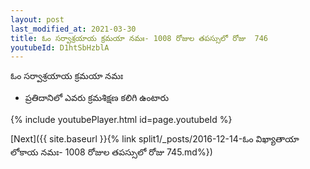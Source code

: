 ```yaml
---
layout: post
last_modified_at: 2021-03-30
title: ఓం సర్వాశ్రయాయ క్రమయా నమః- 1008 రోజుల తపస్సులో రోజు  746
youtubeId: D1htSbHzblA
---
```

 
 
 ఓం సర్వాశ్రయాయ క్రమయా నమః  
 
 -  ప్రతిదానిలో ఎవరు క్రమశిక్షణ కలిగి ఉంటారు 
 
  
 
  
 
 
 
 
 
 


{% include youtubePlayer.html id=page.youtubeId %}
 
[Next]({{ site.baseurl }}{% link  split1/_posts/2016-12-14-ఓం విఖ్యాతాయా లోకాయ నమః- 1008 రోజుల తపస్సులో రోజు  745.md%})
 
